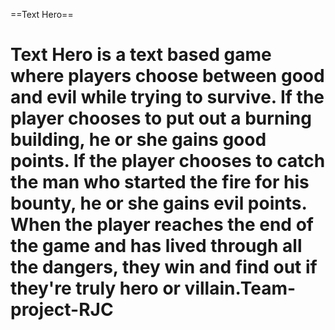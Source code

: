 ==Text Hero==

Text Hero is a text based game where players choose between good and evil while trying to survive. 
If the player chooses to put out a burning building, he or she gains good points. 
If the player chooses to catch the man who started the fire for his bounty,
he or she gains evil points. When the player reaches the end of the game and has lived through all the dangers, 
they win and find out if they're truly hero or villain.Team-project-RJC
=============